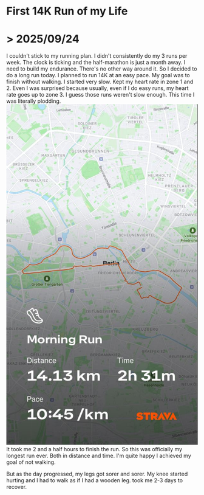 # First 14K Run of my Life
# > 2025/09/24

I couldn't stick to my running plan.
I didn't consistently do my 3 runs per week.
The clock is ticking and the half-marathon is just a month away.
I need to build my endurance. There's no other way around it.
So I decided to do a long run today.
I planned to run 14K at an easy pace. My goal was to finish without walking.
I started very slow. Kept my heart rate in zone 1 and 2.
Even I was surprised because usually, even if I do easy runs, my heart rate goes up to zone 3.
I guess those runs weren't slow enough.
This time I was literally plodding.
![14k Route](assets/images/14k.jpeg)
It took me 2 and a half hours to finish the run.
So this was officially my longest run ever. Both in distance and time.
I'm quite happy I achieved my goal of not walking.

But as the day progressed, my legs got sorer and sorer.
My knee started hurting and I had to walk as if I had a wooden leg.
took me 2-3 days to recover.
